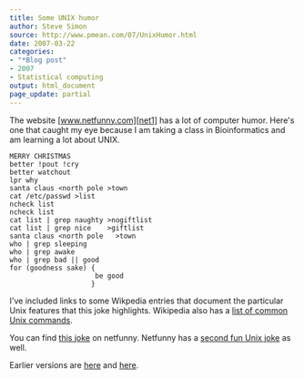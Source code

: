 ```yaml
---
title: Some UNIX humor
author: Steve Simon
source: http://www.pmean.com/07/UnixHumor.html
date: 2007-03-22
categories:
- "*Blog post"
- 2007
- Statistical computing
output: html_document
page_update: partial
---
```


The website [www.netfunny.com][net1] has a lot of computer humor. Here's one that caught my eye because I am taking a class in Bioinformatics and am learning a lot about UNIX.

```
MERRY CHRISTMAS
better !pout !cry   
better watchout
lpr why
santa claus <north pole >town
cat /etc/passwd >list
ncheck list
ncheck list
cat list | grep naughty >nogiftlist
cat list | grep nice    >giftlist
santa claus <north pole   >town
who | grep sleeping
who | grep awake
who | grep bad || good
for (goodness sake) { 
                     be good
                    }
```

I've included links to some Wikpedia entries that document the particular Unix features that this joke highlights. Wikipedia also has a [list of common Unix commands][wik1]. 

You can find [this joke][net2] on netfunny. Netfunny has a [second fun Unix joke][net3] as well.

Earlier versions are [here][sim1] and [here][sim2].

[sim1]: http://www.pmean.com/07/UnixHumor.html
[sim2]: http://new.pmean.com/unix-humor/

[net1]: http://www.netfunny.com
[net2]: http://www.netfunny.com/rhf/jokes/88old/coming.html
[net3]: http://www.netfunny.com/rhf/jokes/92q3/unixalph.html

[wik1]: http://en.wikipedia.org/wiki/List_of_Unix_programs
